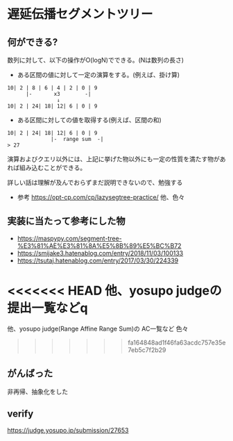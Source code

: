 # 遅延伝播セグメントツリー

## 何ができる?

数列に対して、以下の操作がO(logN)でできる。(Nは数列の長さ)

- ある区間の値に対して一定の演算をする。(例えば、掛け算)
```
10| 2 | 8 | 6 | 4 | 2 | 0 | 9
      |-       x3        -| 
                ↓
10| 2 | 24| 18| 12| 6 | 0 | 9
```
- ある区間に対しての値を取得する(例えば、区間の和)

```
10| 2 | 24| 18| 12| 6 | 0 | 9
              |-  range sum  -|
> 27
```

演算およびクエリ以外には、上記に挙げた物以外にも一定の性質を満たす物があれば組み込むことができる。

詳しい話は理解が及んでおらずまだ説明できないので、勉強する
- 参考
https://opt-cp.com/cp/lazysegtree-practice/ 他、色々

## 実装に当たって参考にした物
- https://maspypy.com/segment-tree-%E3%81%AE%E3%81%8A%E5%8B%89%E5%BC%B72
- https://smijake3.hatenablog.com/entry/2018/11/03/100133
- https://tsutaj.hatenablog.com/entry/2017/03/30/224339

<<<<<<< HEAD
他、yosupo judgeの提出一覧などq
=======
他、yosupo judge(Range Affine Range Sum)の AC一覧など 色々
>>>>>>> fa164848ad1f46fa63acdc757e35e7eb5c7f2b29

## がんばった
非再帰、抽象化をした

## verify 
https://judge.yosupo.jp/submission/27653
